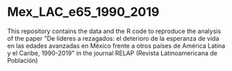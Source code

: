 # Mex_LAC_e65_1990_2019
This repository contains the data and the R code to reproduce the analysis of the paper "De líderes a rezagados: el deterioro de la esperanza de vida en las edades avanzadas en México frente a otros países de América Latina y el Caribe, 1990-2019" in the journal RELAP (Revista Latinoamericana de Población)
